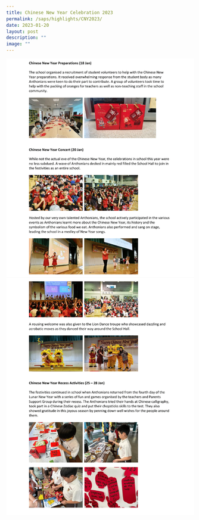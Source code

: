 ```yaml
---
title: Chinese New Year Celebration 2023
permalink: /saps/highlights/CNY2023/
date: 2023-01-20
layout: post
description: ""
image: ""
---
```

![](/images/Highlights%202023/Chinese%20New%20Year%20Celebrations%202023-1.png)
![](/images/Highlights%202023/Chinese%20New%20Year%20Celebrations%202023-2.png)